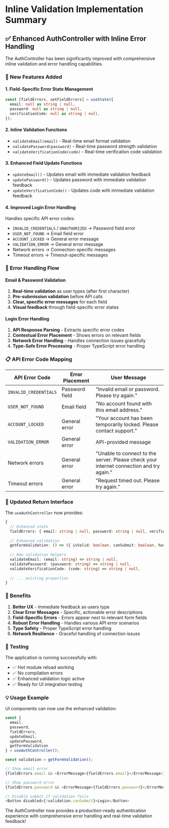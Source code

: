 # Inline Validation Implementation Summary

## ✅ Enhanced AuthController with Inline Error Handling

The AuthController has been significantly improved with comprehensive inline validation and error handling capabilities.

### 🔧 New Features Added

#### 1. **Field-Specific Error State Management**
```typescript
const [fieldErrors, setFieldErrors] = useState({
  email: null as string | null,
  password: null as string | null,
  verificationCode: null as string | null,
});
```

#### 2. **Inline Validation Functions**
- `validateEmail(email)` - Real-time email format validation
- `validatePassword(password)` - Real-time password strength validation  
- `validateVerificationCode(code)` - Real-time verification code validation

#### 3. **Enhanced Field Update Functions**
- `updateEmail()` - Updates email with immediate validation feedback
- `updatePassword()` - Updates password with immediate validation feedback
- `updateVerificationCode()` - Updates code with immediate validation feedback

#### 4. **Improved Login Error Handling**
Handles specific API error codes:
- `INVALID_CREDENTIALS` / `UNAUTHORIZED` → Password field error
- `USER_NOT_FOUND` → Email field error  
- `ACCOUNT_LOCKED` → General error message
- `VALIDATION_ERROR` → General error message
- Network errors → Connection-specific messages
- Timeout errors → Timeout-specific messages

### 🎯 Error Handling Flow

#### **Email & Password Validation**
1. **Real-time validation** as user types (after first character)
2. **Pre-submission validation** before API calls
3. **Clear, specific error messages** for each field
4. **Visual feedback** through field-specific error states

#### **Login Error Handling**
1. **API Response Parsing** - Extracts specific error codes
2. **Contextual Error Placement** - Shows errors on relevant fields
3. **Network Error Handling** - Handles connection issues gracefully
4. **Type-Safe Error Processing** - Proper TypeScript error handling

### 📋 API Error Code Mapping

| API Error Code | Error Placement | User Message |
|----------------|----------------|--------------|
| `INVALID_CREDENTIALS` | Password field | "Invalid email or password. Please try again." |
| `USER_NOT_FOUND` | Email field | "No account found with this email address." |
| `ACCOUNT_LOCKED` | General error | "Your account has been temporarily locked. Please contact support." |
| `VALIDATION_ERROR` | General error | API-provided message |
| Network errors | General error | "Unable to connect to the server. Please check your internet connection and try again." |
| Timeout errors | General error | "Request timed out. Please try again." |

### 🔄 Updated Return Interface

The `useAuthController` now provides:

```typescript
{
  // Enhanced state
  fieldErrors: { email: string | null, password: string | null, verificationCode: string | null },
  
  // Enhanced validation
  getFormValidation: () => ({ isValid: boolean, canSubmit: boolean, hasErrors: boolean }),
  
  // New validation helpers
  validateEmail: (email: string) => string | null,
  validatePassword: (password: string) => string | null,
  validateVerificationCode: (code: string) => string | null,
  
  // ... existing properties
}
```

### 🚀 Benefits

1. **Better UX** - Immediate feedback as users type
2. **Clear Error Messages** - Specific, actionable error descriptions
3. **Field-Specific Errors** - Errors appear next to relevant form fields
4. **Robust Error Handling** - Handles various API error scenarios
5. **Type Safety** - Proper TypeScript error handling
6. **Network Resilience** - Graceful handling of connection issues

### 🧪 Testing

The application is running successfully with:
- ✅ Hot module reload working
- ✅ No compilation errors
- ✅ Enhanced validation logic active
- ✅ Ready for UI integration testing

### 💡 Usage Example

UI components can now use the enhanced validation:

```typescript
const {
  email,
  password,
  fieldErrors,
  updateEmail,
  updatePassword,
  getFormValidation
} = useAuthController();

const validation = getFormValidation();

// Show email error
{fieldErrors.email && <ErrorMessage>{fieldErrors.email}</ErrorMessage>}

// Show password error  
{fieldErrors.password && <ErrorMessage>{fieldErrors.password}</ErrorMessage>}

// Disable submit if validation fails
<Button disabled={!validation.canSubmit}>Login</Button>
```

The AuthController now provides a production-ready authentication experience with comprehensive error handling and real-time validation feedback!